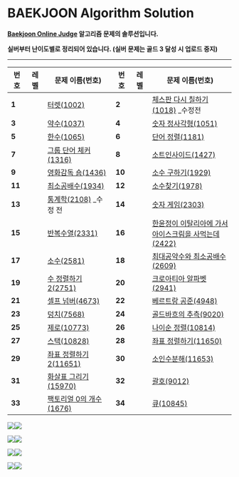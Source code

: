 # BAEKJOON Algorithm Solution

**[Baekjoon Online Judge](https://www.acmicpc.net/) 알고리즘 문제의 솔루션입니다.**

**실버부터 난이도별로 정리되어 있습니다. (실버 문제는 골드 3 달성 시 업로드 중지)**

---


| 번호   | 레벨                                                         | 문제 이름(번호)                                              | 번호   | 레벨                                                         | 문제 이름(번호)                                              |
| ------ | ------------------------------------------------------------ | ------------------------------------------------------------ | ------ | ------------------------------------------------------------ | ------------------------------------------------------------ |
| **1**  | <img src="https://static.solved.ac/tier_small/7.svg" width=15px> | [터렛(1002)](https://github.com/Jagwa7312/Algorithm-Study/tree/main/BAEKJOON/Silver/1002_%ED%84%B0%EB%A0%9B) | **2**  | <img src="https://static.solved.ac/tier_small/6.svg" width=15px> | [체스판 다시 칠하기(1018)](https://github.com/Jagwa7312/Algorithm-Study/tree/main/BAEKJOON/Silver/1018_%EC%B2%B4%EC%8A%A4%ED%8C%90%20%EB%8B%A4%EC%8B%9C%20%EC%B9%A0%ED%95%98%EA%B8%B0(%EC%88%98%EC%A0%95%20%EC%A0%84)) _수정전 |
| **3**  | <img src="https://static.solved.ac/tier_small/8.svg" width=15px> | [약수(1037)](https://github.com/Jagwa7312/Algorithm-Study/tree/main/BAEKJOON/Silver/1037_%EC%95%BD%EC%88%98) | **4**  | <img src="https://static.solved.ac/tier_small/8.svg" width=15px> | [숫자 정사각형(1051)](https://github.com/Jagwa7312/Algorithm-Study/tree/main/BAEKJOON/Silver/1051_%EC%88%AB%EC%9E%90%20%EC%A0%95%EC%82%AC%EA%B0%81%ED%98%95) |
| **5**  | <img src="https://static.solved.ac/tier_small/7.svg" width=15px> | [한수(1065)](https://github.com/Jagwa7312/Algorithm-Study/tree/main/BAEKJOON/Silver/1065_%ED%95%9C%EC%88%98) | **6**  | <img src="https://static.solved.ac/tier_small/6.svg" width=15px> | [단어 정렬(1181)](https://github.com/Jagwa7312/Algorithm-Study/tree/main/BAEKJOON/Silver/1181_%EB%8B%A8%EC%96%B4%20%EC%A0%95%EB%A0%AC) |
| **7**  | <img src="https://static.solved.ac/tier_small/6.svg" width=15px> | [그룹 단어 체커(1316)](https://github.com/Jagwa7312/Algorithm-Study/tree/main/BAEKJOON/Silver/1316_%EA%B7%B8%EB%A3%B9%20%EB%8B%A8%EC%96%B4%20%EC%B2%B4%EC%BB%A4) | **8**  | <img src="https://static.solved.ac/tier_small/6.svg" width=15px> | [소트인사이드(1427)](https://github.com/Jagwa7312/Algorithm-Study/tree/main/BAEKJOON/Silver/1427_%EC%86%8C%ED%8A%B8%EC%9D%B8%EC%82%AC%EC%9D%B4%EB%93%9C) |
| **9**  | <img src="https://static.solved.ac/tier_small/6.svg" width=15px> | [영화감독 숌(1436)](https://github.com/Jagwa7312/Algorithm-Study/tree/main/BAEKJOON/Silver/1436_%EC%98%81%ED%99%94%EA%B0%90%EB%8F%85%20%EC%88%8C) | **10** | <img src="https://static.solved.ac/tier_small/9.svg" width=15px> | [소수 구하기(1929)](https://github.com/Jagwa7312/Algorithm-Study/tree/main/BAEKJOON/Silver/1929_%EC%86%8C%EC%88%98%20%EA%B5%AC%ED%95%98%EA%B8%B0) |
| **11** | <img src="https://static.solved.ac/tier_small/6.svg" width=15px> | [최소공배수(1934)](https://github.com/Jagwa7312/Algorithm-Study/tree/main/BAEKJOON/Silver/1934_%EC%B5%9C%EC%86%8C%EA%B3%B5%EB%B0%B0%EC%88%98) | **12** | <img src="https://static.solved.ac/tier_small/7.svg" width=15px> | [소수찾기(1978)](https://github.com/Jagwa7312/Algorithm-Study/tree/main/BAEKJOON/Silver/1978_%EC%86%8C%EC%88%98%EC%B0%BE%EA%B8%B0) |
| **13** | <img src="https://static.solved.ac/tier_small/7.svg" width=15px> | [통계학(2108)](https://github.com/Jagwa7312/Algorithm-Study/tree/main/BAEKJOON/Silver/2108_%ED%86%B5%EA%B3%84%ED%95%99(%EC%88%98%EC%A0%95%20%EC%A0%84)) _수정 전 | **14** | <img src="https://static.solved.ac/tier_small/6.svg" width=15px> | [숫자 게임(2303)](https://github.com/Jagwa7312/Algorithm-Study/tree/main/BAEKJOON/Silver/2303_%EC%88%AB%EC%9E%90%20%EA%B2%8C%EC%9E%84) |
| **15** | <img src="https://static.solved.ac/tier_small/7.svg" width=15px> | [반복수열(2331)](https://github.com/Jagwa7312/Algorithm-Study/tree/main/BAEKJOON/Silver/2331_%EB%B0%98%EB%B3%B5%EC%88%98%EC%97%B4) | **16** | <img src="https://static.solved.ac/tier_small/6.svg" width=15px> | [한윤정이 이탈리아에 가서<br />아이스크림을 사먹는데(2422)](https://github.com/Jagwa7312/Algorithm-Study/tree/main/BAEKJOON/Silver/2422_%ED%95%9C%EC%9C%A4%EC%A0%95%EC%9D%B4%20%EC%9D%B4%ED%83%88%EB%A6%AC%EC%95%84%EC%97%90%20%EA%B0%80%EC%84%9C%20%EC%95%84%EC%9D%B4%EC%8A%A4%ED%81%AC%EB%A6%BC%EC%9D%84%20%EC%82%AC%EB%A8%B9%EB%8A%94%EB%8D%B0) |
| **17** | <img src="https://static.solved.ac/tier_small/6.svg" width=15px> | [소수(2581)](https://github.com/Jagwa7312/Algorithm-Study/tree/main/BAEKJOON/Silver/2581_%EC%86%8C%EC%88%98) | **18** | <img src="https://static.solved.ac/tier_small/6.svg" width=15px> | [최대공약수와 최소공배수(2609)](https://github.com/Jagwa7312/Algorithm-Study/tree/main/BAEKJOON/Silver/2609_%EC%B5%9C%EB%8C%80%EA%B3%B5%EC%95%BD%EC%88%98%EC%99%80%20%EC%B5%9C%EC%86%8C%EA%B3%B5%EB%B0%B0%EC%88%98) |
| **19** | <img src="https://static.solved.ac/tier_small/6.svg" width=15px> | [수 정렬하기 2(2751)](https://github.com/Jagwa7312/Algorithm-Study/tree/main/BAEKJOON/Silver/2751_%EC%88%98%20%EC%A0%95%EB%A0%AC%ED%95%98%EA%B8%B0%202) | **20** | <img src="https://static.solved.ac/tier_small/6.svg" width=15px> | [크로아티아 알파벳(2941)](https://github.com/Jagwa7312/Algorithm-Study/tree/main/BAEKJOON/Silver/2941_%ED%81%AC%EB%A1%9C%EC%95%84%ED%8B%B0%EC%95%84%20%EC%95%8C%ED%8C%8C%EB%B2%B3) |
| **21** | <img src="https://static.solved.ac/tier_small/6.svg" width=15px> | [셀프 넘버(4673)](https://github.com/Jagwa7312/Algorithm-Study/tree/main/BAEKJOON/Silver/4673_%EC%85%80%ED%94%84%20%EB%84%98%EB%B2%84) | **22** | <img src="https://static.solved.ac/tier_small/9.svg" width=15px> | [베르트랑 공준(4948)](https://github.com/Jagwa7312/Algorithm-Study/tree/main/BAEKJOON/Silver/4948_%EB%B2%A0%EB%A5%B4%ED%8A%B8%EB%9E%91%20%EA%B3%B5%EC%A4%80) |
| **23** | <img src="https://static.solved.ac/tier_small/6.svg" width=15px> | [덩치(7568)](https://github.com/Jagwa7312/Algorithm-Study/tree/main/BAEKJOON/Silver/7568_%EB%8D%A9%EC%B9%98) | **24** | <img src="https://static.solved.ac/tier_small/10.svg" width=15px> | [골드바흐의 추측(9020)](https://github.com/Jagwa7312/Algorithm-Study/tree/main/BAEKJOON/Silver/9020_%EA%B3%A8%EB%93%9C%EB%B0%94%ED%9D%90%EC%9D%98%20%EC%B6%94%EC%B8%A1) |
| **25** | <img src="https://static.solved.ac/tier_small/7.svg" width=15px> | [제로(10773)](https://github.com/Jagwa7312/Algorithm-Study/tree/main/BAEKJOON/Silver/10773_%EC%A0%9C%EB%A1%9C) | **26** | <img src="https://static.solved.ac/tier_small/6.svg" width=15px> | [나이순 정렬(10814)](https://github.com/Jagwa7312/Algorithm-Study/tree/main/BAEKJOON/Silver/10814_%EB%82%98%EC%9D%B4%EC%88%9C%20%EC%A0%95%EB%A0%AC) |
| **27** | <img src="https://static.solved.ac/tier_small/7.svg" width=15px> | [스택(10828)](https://github.com/Jagwa7312/Algorithm-Study/tree/main/BAEKJOON/Silver/10828_%EC%8A%A4%ED%83%9D) | **28** | <img src="https://static.solved.ac/tier_small/6.svg" width=15px> | [좌표 정렬하기(11650)](https://github.com/Jagwa7312/Algorithm-Study/tree/main/BAEKJOON/Silver/11650_%EC%A2%8C%ED%91%9C%20%EC%A0%95%EB%A0%AC%ED%95%98%EA%B8%B0) |
| **29** | <img src="https://static.solved.ac/tier_small/6.svg" width=15px> | [좌표 정렬하기 2(11651)](https://github.com/Jagwa7312/Algorithm-Study/tree/main/BAEKJOON/Silver/11651_%EC%A2%8C%ED%91%9C%20%EC%A0%95%EB%A0%AC%ED%95%98%EA%B8%B0%202) | **30** | <img src="https://static.solved.ac/tier_small/7.svg" width=15px> | [소인수분해(11653)](https://github.com/Jagwa7312/Algorithm-Study/tree/main/BAEKJOON/Silver/11653_%EC%86%8C%EC%9D%B8%EC%88%98%EB%B6%84%ED%95%B4) |
| **31** | <img src="https://static.solved.ac/tier_small/7.svg" width=15px> | [화살표 그리기(15970)](https://github.com/Jagwa7312/Algorithm-Study/tree/main/BAEKJOON/Silver/15970_%ED%99%94%EC%82%B4%ED%91%9C%20%EA%B7%B8%EB%A6%AC%EA%B8%B0) | **32** | <img src="https://static.solved.ac/tier_small/7.svg" width=15px> | [괄호(9012)](https://github.com/Jagwa7312/Algorithm-Study/tree/main/BAEKJOON/Silver/9012_%EA%B4%84%ED%98%B8) |
| **33** | <img src="https://static.solved.ac/tier_small/7.svg" width=15px> | [팩토리얼 0의 개수(1676)](https://github.com/Jagwa7312/Algorithm-Study/tree/main/BAEKJOON/Silver/1676_%ED%8C%A9%ED%86%A0%EB%A6%AC%EC%96%BC%200%EC%9D%98%20%EA%B0%9C%EC%88%98) | **34** | <img src="https://static.solved.ac/tier_small/7.svg" width=15px> | [큐(10845)](https://github.com/Jagwa7312/Algorithm-Study/tree/main/BAEKJOON/Silver/10845_%ED%81%90) |

<img src="https://img.shields.io/badge/Gold-FFD700"><img src="https://img.shields.io/badge/0 Solution-FFFFFF">

<img src="https://img.shields.io/badge/Platinum-7FFFD4"><img src="https://img.shields.io/badge/0 Solution-FFFFFF">

<img src="https://img.shields.io/badge/Diamond-00BFFF"><img src="https://img.shields.io/badge/0 Solution-FFFFFF">

<img src="https://img.shields.io/badge/Ruby-DC143C"><img src="https://img.shields.io/badge/0 Solution-FFFFFF">

